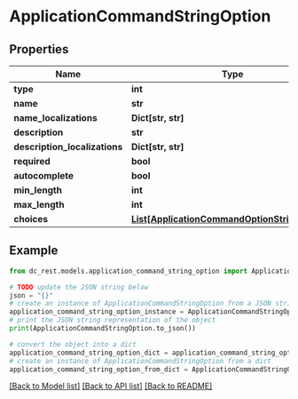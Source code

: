 # ApplicationCommandStringOption


## Properties

Name | Type | Description | Notes
------------ | ------------- | ------------- | -------------
**type** | **int** |  | 
**name** | **str** |  | 
**name_localizations** | **Dict[str, str]** |  | [optional] 
**description** | **str** |  | 
**description_localizations** | **Dict[str, str]** |  | [optional] 
**required** | **bool** |  | [optional] 
**autocomplete** | **bool** |  | [optional] 
**min_length** | **int** |  | [optional] 
**max_length** | **int** |  | [optional] 
**choices** | [**List[ApplicationCommandOptionStringChoice]**](ApplicationCommandOptionStringChoice.md) |  | [optional] 

## Example

```python
from dc_rest.models.application_command_string_option import ApplicationCommandStringOption

# TODO update the JSON string below
json = "{}"
# create an instance of ApplicationCommandStringOption from a JSON string
application_command_string_option_instance = ApplicationCommandStringOption.from_json(json)
# print the JSON string representation of the object
print(ApplicationCommandStringOption.to_json())

# convert the object into a dict
application_command_string_option_dict = application_command_string_option_instance.to_dict()
# create an instance of ApplicationCommandStringOption from a dict
application_command_string_option_from_dict = ApplicationCommandStringOption.from_dict(application_command_string_option_dict)
```
[[Back to Model list]](../README.md#documentation-for-models) [[Back to API list]](../README.md#documentation-for-api-endpoints) [[Back to README]](../README.md)


